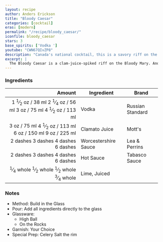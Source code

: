 ```yaml
---
layout: recipe
author: Anders Erickson
title: "Bloody Caesar"
categories: [cocktail]
eras: [modern]
permalink: "/recipe/bloody_caesar/"
iconfile: bloody_caesar
stars: 3
base_spirits: ['Vodka ']
youtube: "CWN67QIvZP8"
description: "Canada's national cocktail, this is a savory riff on the Bloody Mary that gets its unique character from clam-infused tomato juice."
excerpt: |
  The Bloody Caesar is a clam-juice-spiked riff on the Bloody Mary. And it’s the national cocktail of Canada.
---
```


### Ingredients

|     Amount | Ingredient           | Brand            |
| ---------: | -------------------- | ---------------- |
|     <span class="onex active">1 <sup>1</sup>&frasl;<sub>2</sub> oz  / 38 ml</span> <span class="onehalfx">2 <sup>1</sup>&frasl;<sub>4</sub> oz  / 56 ml</span> <span class="twox">3 oz  / 75 ml</span> <span class="threex">4 <sup>1</sup>&frasl;<sub>2</sub> oz  / 113 ml</span>| Vodka                | Russian Standard |
|       <span class="onex active">3 oz  / 75 ml</span> <span class="onehalfx">4 <sup>1</sup>&frasl;<sub>2</sub> oz  / 113 ml</span> <span class="twox">6 oz  / 150 ml</span> <span class="threex">9 oz  / 225 ml</span>| Clamato Juice        | Mott's           |
|   <span class="onex active">2 dashes</span> <span class="onehalfx">3 dashes</span> <span class="twox">4 dashes</span> <span class="threex">6 dashes</span>| Worcestershire Sauce | Lea & Perrins    |
|   <span class="onex active">2 dashes</span> <span class="onehalfx">3 dashes</span> <span class="twox">4 dashes</span> <span class="threex">6 dashes</span>| Hot Sauce            | Tabasco Sauce    |
| <span class="onex active"> <sup>1</sup>&frasl;<sub>4</sub> whole </span> <span class="onehalfx"> <sup>1</sup>&frasl;<sub>2</sub> whole </span> <span class="twox"> <sup>1</sup>&frasl;<sub>2</sub> whole </span> <span class="threex"> <sup>3</sup>&frasl;<sub>4</sub> whole </span>| Lime, Juiced         |

### Notes

- Method: Build in the Glass
- Pour: Add all ingredients directly to the glass
- Glassware:
  - High Ball
  - On the Rocks
- Garnish: Your Choice
- Special Prep: Celery Salt the rim

    
<script type="application/ld+json">
{
  "@context": "https://schema.org",
  "@type": "Recipe",
  "author": {
    "@type": "Person",
    "name": "{{ page.author }}"
    },
  "image": "{%- for page in page.categories limit: 1 %}{% assign cat = site.data.categories | where: "slug", page | first %}{{ site.url }}{{ site.baseurl}}/assets/images/category_{{cat.slug}}.svg{% endfor -%}",
  "description": "{{ page.excerpt | strip_html | replace: '"', "'" }}",
  "recipeIngredient": [
  "1.5 oz Vodka ",
  "3 oz Clamato Juice ",
  "2 dashes Worcestershire Sauce",
  "2 dashes Hot Sauce ",
  "0.25 whole Lime, Juiced"
    ],
  "name": "{{ page.title }}",
  "recipeInstructions": [
    {
      "@type": "HowToStep",
      "text": "- Method: Build in the Glass"
    },
    {
      "@type": "HowToStep",
      "text": "- Pour: Add all ingredients directly to the glass"
    },
    {
      "@type": "HowToStep",
      "text": "- Glassware:"
    },
    {
      "@type": "HowToStep",
      "text": "  - High Ball"
    },
    {
      "@type": "HowToStep",
      "text": "  - On the Rocks"
    },
    {
      "@type": "HowToStep",
      "text": "- Garnish: Your Choice"
    },
    {
      "@type": "HowToStep",
      "text": "- Special Prep: Celery Salt the rim"
    }
    ],
  "recipeYield": "1 cocktail",
  "recipeCategory": "cocktail",
  {% if page.stars and site.data.ratings[page.iconfile].ratings -%}"aggregateRating": {
   "@type": "AggregateRating",
   "ratingValue": "{%- include stars_metadata.html %}",
   "bestRating": "5",
   "reviewCount": "2"},{%- endif %}
  "recipeCuisine": "global",
  "prepTime": "PT20M",
  "cookTime": "PT15S",
  "keywords": "{{ page.title }}, cocktail, {{ page.eras }}, {%- include category_metadata.html -%}, {%- include spirits_metadata.html -%}"
}
</script>

    